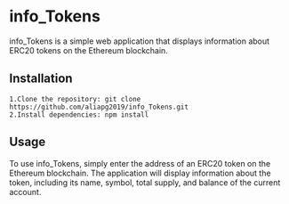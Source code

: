 # info_Tokens

info_Tokens is a simple web application that displays information about ERC20 tokens on the Ethereum blockchain.

## Installation

    1.Clone the repository: git clone https://github.com/aliapg2019/info_Tokens.git
    2.Install dependencies: npm install
## Usage

To use info_Tokens, simply enter the address of an ERC20 token on the Ethereum blockchain. The application will display information about the token, including its name, symbol, total supply, and balance of the current account.
